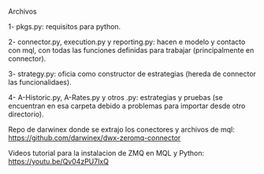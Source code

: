 Archivos

1- pkgs.py: requisitos para python.

2- connector.py, execution.py y reporting.py: hacen e modelo y contacto con mql, con todas las funciones definidas para trabajar (principalmente en connector).

3- strategy.py: oficia como constructor de estrategias (hereda de connector las funcionalidaes).

4- A-Historic.py, A-Rates.py y otros .py: estrategias y pruebas (se encuentran en esa carpeta debido a problemas para importar desde otro directorio).

Repo de darwinex donde se extrajo los conectores y archivos de mql: https://github.com/darwinex/dwx-zeromq-connector 

Videos tutorial para la instalacion de ZMQ en MQL y Python: https://youtu.be/Qv04zPU7lxQ 
